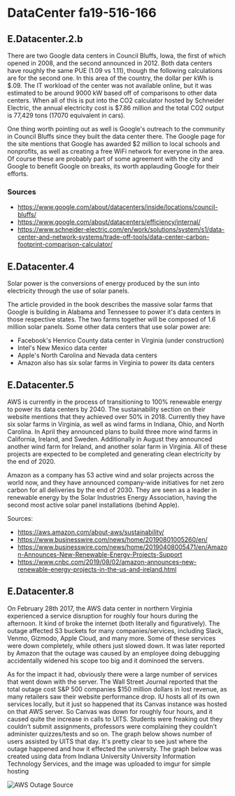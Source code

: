 # DataCenter fa19-516-166

## E.Datacenter.2.b

There are two Google data centers in Council Bluffs, Iowa, the first of which opened in 2008, and the second announced in 2012.
Both data centers have roughly the same PUE (1.09 vs 1.11), though the following calculations are for the second one. In this area
of the country, the dollar per kWh is $.09. The IT workload of the center was not available online, but it was estimated to be
around 9000 kW based off of comparisons to other data centers. When all of this is put into the CO2 calculator hosted by Schneider
Electric, the annual electricity cost is $7.86 million and the total CO2 output is 77,429 tons (17070 equivalent in cars). 

One thing worth pointing out as well is Google's outreach to the
community in Council Bluffs since they built the data center there. The
Google page for the site mentions that Google has awarded $2 million to
local schools and nonprofits, as well as creating a free WiFi network
for everyone in the area. Of course these are probably part of some
agreement with the city and Google to benefit Google on breaks, its worth applauding Google for their efforts.

### Sources

* <https://www.google.com/about/datacenters/inside/locations/council-bluffs/>
* <https://www.google.com/about/datacenters/efficiency/internal/>
* <https://www.schneider-electric.com/en/work/solutions/system/s1/data-center-and-network-systems/trade-off-tools/data-center-carbon-footprint-comparison-calculator/>

## E.Datacenter.4

Solar power is the conversions of energy produced by the sun into
electricity through the use of solar panels.

The article provided in the book describes the massive solar farms that
Google is building in Alabama and Tennessee to power it's data centers
in those respective states. The two farms together will be composed of
1.6 million solar panels. Some other data centers that use solar power
are:

* Facebook's Henrico County data center in Virginia (under construction)
* Intel's New Mexico data center
* Apple's North Carolina and Nevada data centers
* Amazon also has six solar farms in Virginia to power its data centers
  
## E.Datacenter.5

AWS is currently in the process of transitioning to 100% renewable
energy to power its data centers by 2040. The sustainability section on
their website mentions that they achieved over 50% in 2018. Currently
they have six solar farms in Virginia, as well as wind farms in Indiana,
Ohio, and North Carolina. In April they announced plans to build three
more wind farms in California, Ireland, and Sweden. Additionally in
August they announced another wind farm for Ireland, and another solar
farm in Virginia. All of these projects are expected to be completed and
generating clean electricity by the end of 2020.

Amazon as a company has 53 active wind and solar projects across the
world now, and they have announced company-wide initiatives for net zero
carbon for all deliveries by the end of 2030. They are seen as a leader
in renewable energy by the Solar Industries Energy Association, having
the second most active solar panel installations (behind Apple).

Sources:

* <https://aws.amazon.com/about-aws/sustainability/>
* <https://www.businesswire.com/news/home/20190801005260/en/>
* <https://www.businesswire.com/news/home/20190408005471/en/Amazon-Announces-New-Renewable-Energy-Projects-Support>
* <https://www.cnbc.com/2019/08/02/amazon-announces-new-renewable-energy-projects-in-the-us-and-ireland.html>
  
## E.Datacenter.8

On February 28th 2017, the AWS data center in northern Virginia experienced a service disruption for roughly four hours during the
afternoon. It kind of broke the internet (both literally and figuratively). The outage affected S3 buckets for many
companies/services, including Slack, Venmo, Gizmodo, Apple Cloud, and many more. Some of these services were down completely,
while others just slowed down. It was later reported by Amazon that the outage was caused by an employee doing debugging
accidentally widened his scope too big and it dominoed the servers. 

As for the impact it had, obviously there were a large number of services that went down with the server. The Wall Street Journal
reported that the total outage cost S&P 500 companies $150 million dollars in lost revenue, as many retailers saw their website
performance drop. IU hosts all of its own services locally, but it just so happened that its Canvas instance was hosted on that
AWS server. So Canvas was down for roughly four hours, and it caused quite the increase in calls to UITS. Students were freaking
out they couldn't submit assignments, professors were complaining they couldn't administer quizzes/tests and so on. The graph
below shows number of users assisted by UITS that day. It's pretty clear to see just where the outage happened and how it effected
the university. The graph below was created using data from Indiana University University Information Technology Services, and the image was uploaded to imgur for simple hosting 

![AWS Outage [Source](https://www.npr.org/sections/thetwo-way/2017/03/03/518322734/amazon-and-the-150-million-typo)](https://i.imgur.com/1pB8nmn.png)

